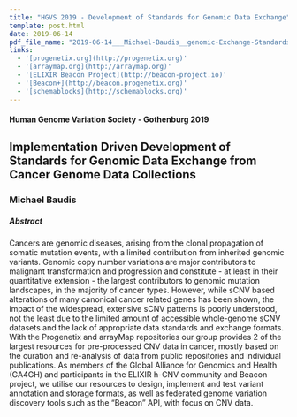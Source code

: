 ```yaml
---
title: "HGVS 2019 - Development of Standards for Genomic Data Exchange"
template: post.html 
date: 2019-06-14
pdf_file_name: "2019-06-14___Michael-Baudis__genomic-Exchange-Standards-from-Cancer-Genome-Data__HGVS2019.pdf"
links:
  - '[progenetix.org](http://progenetix.org)'
  - '[arraymap.org](http://arraymap.org)'
  - '[ELIXIR Beacon Project](http://beacon-project.io)'
  - '[Beacon+](http://beacon.progenetix.org)'
  - '[schemablocks](http://schemablocks.org)'
---
```


#### Human Genome Variation Society - Gothenburg 2019
## Implementation Driven Development of Standards for Genomic Data Exchange from Cancer Genome Data Collections
### Michael Baudis

##### Abstract

Cancers are genomic diseases, arising from the clonal propagation of somatic mutation events, with a limited contribution from inherited genomic variants. Genomic copy number variations are major contributors to malignant transformation and progression and constitute - at least in their quantitative extension - the largest contributors to genomic mutation landscapes, in the majority of cancer types.<!--more--> However, while sCNV based alterations of many canonical cancer related genes has been shown, the impact of the widespread, extensive sCNV patterns is poorly understood, not the least due to the limited amount of accessible whole-genome sCNV datasets and the lack of appropriate data standards and exchange formats.
With the Progenetix and arrayMap repositories our group provides 2 of the largest resources for pre-processed CNV data in cancer, mostly based on the curation and re-analysis of data from public repositories and individual publications. As members of the Global Alliance for Genomics and Health (GA4GH) and participants in the ELIXIR h-CNV community and Beacon project, we utilise our resources to design, implement and test variant annotation and storage formats, as well as federated genome variation discovery tools such as the “Beacon” API, with focus on CNV data.

